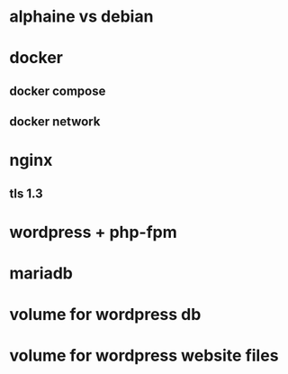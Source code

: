 # alphaine vs debian


# docker


## docker compose

## docker network


# nginx 


## tls 1.3



# wordpress + php-fpm


# mariadb



# volume for wordpress db


# volume for wordpress website files



